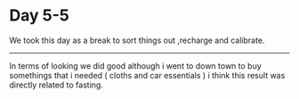 # Day 5-5

We took this day as a break to sort things out ,recharge and calibrate.
___
In terms of looking we did good although i went to down town to buy somethings that i needed ( cloths and car essentials ) i think this result was directly related to fasting.